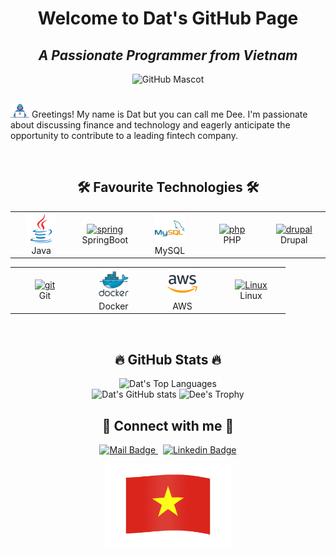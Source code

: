 <div align="center">
  <h1>Welcome to Dat's GitHub Page</h1>
  <h2><i>A Passionate Programmer from Vietnam</i></h2>
  <img src='https://user-images.githubusercontent.com/5713670/87202985-820dcb80-c2b6-11ea-9f56-7ec461c497c3.gif' width='90' alt='GitHub Mascot'>
</div>

<br>

<img src="./images/developer-mini.gif" alt="Developer Icon" width="30"/> Greetings! My name is Dat but you can call me Dee. I'm passionate about discussing finance and technology and eagerly anticipate the opportunity to contribute to a leading fintech company.

<br>

<h2 align="center">🛠️ Favourite Technologies 🛠️</h2>

<table align="center">
  <tr>
    <td align="center" width="96">
      <a href="https://www.java.com" target="_blank" rel="noreferrer"> <img src="https://raw.githubusercontent.com/devicons/devicon/master/icons/java/java-original.svg" alt="java" width="48" height="48"/> </a>
      <br>Java
    </td>
    <td align="center" width="96">
      <a href="https://spring.io/" target="_blank" rel="noreferrer"> <img src="https://github.com/letiendat1002/letiendat1002/assets/66414511/b072e090-7f14-44c8-bd2a-184d23441809" alt="spring" width="48" height="48"/> </a>
      <br>SpringBoot
    </td>
    <td align="center" width="96">
      <a href="https://www.mysql.com/" target="_blank" rel="noreferrer"> <img src="https://raw.githubusercontent.com/devicons/devicon/master/icons/mysql/mysql-original-wordmark.svg" alt="mysql" width="48" height="48"/> </a>
      <br>MySQL
    </td>
        <td align="center" width="96">
      <a href="https://www.php.net/" target="_blank" rel="noreferrer"> <img src="https://github.com/letiendat1002/letiendat1002/assets/66414511/c81965bc-8599-452d-b368-f025f5ff3e23" alt="php" width="55" height="48"/> </a>
      <br>PHP
    </td>
    <td align="center" width="96">
      <a href="https://www.drupal.org/" target="_blank" rel="noreferrer"> <img src="https://github.com/letiendat1002/letiendat1002/assets/66414511/1b2a9a76-f63a-4f03-90e2-92f4daae1818" alt="drupal" width="48" height="48"/> </a>
      <br>Drupal
    </td>
  </tr>
</table>

<table align="center">
  <tr>
    <td align="center" width="96">
      <a href="https://git-scm.com/" target="_blank" rel="noreferrer"> <img src="https://github.com/letiendat1002/letiendat1002/assets/66414511/8a84c721-b819-47a6-9834-797b4cb61b68" alt="git" width="48" height="48"/> </a>
      <br>Git
    </td>
    <td align="center" width="96"> 
      <a href="https://www.docker.com/" target="_blank" rel="noreferrer"> <img src="https://raw.githubusercontent.com/devicons/devicon/master/icons/docker/docker-original-wordmark.svg" alt="docker" width="48" height="48"/> </a>
      <br>Docker
    </td>
    <td align="center"  width="96">
      <a href="https://aws.amazon.com" target="_blank" rel="noreferrer"> <img src="https://raw.githubusercontent.com/devicons/devicon/master/icons/amazonwebservices/amazonwebservices-original-wordmark.svg" alt="aws" width="48" height="48"/> </a>
      <br>AWS
    </td>
    <td align="center" width="96">
      <a href="https://www.linux.org/" target="_blank" rel="noreferrer"> <img src="https://github.com/letiendat1002/letiendat1002/assets/66414511/910bc9ea-47e2-44e1-893b-76e57f308be8" alt="Linux" width="48" height="48"/> </a>
      <br>Linux
    </td>
  </tr>
</table>

<br>

<h2 align="center">🔥 GitHub Stats 🔥</h2>

<div align="center">
    <img src="https://readme-stats.clckblog.space/api/top-langs/?username=letiendat1002&langs_count=6&layout=compact&theme=transparent&env=PAT_1" alt="Dat's Top Languages"/><br>
  <img src="https://readme-stats.clckblog.space/api?username=letiendat1002&card_width=400&show_icons=true&count_private=true&theme=transparent&env=PAT_1" alt="Dat's GitHub stats"/>
  <img src="https://github-profile-trophy.vercel.app/?username=letiendat1002&no-bg=true&margin-w=5&rank=SECRET,SSS,SS,S,AAA,AA,A,B" alt="Dee's Trophy">
</div>

<h2 align="center">🤝 Connect with me 🤝</h2>

<p align="center">
  <a href="mailto:letiendat1002@gmail.com" target="blank">
    <img src="https://img.shields.io/badge/Mail-letiendat1002-c0392b?style=flat&labelColor=c0392b&logo=gmail&logoColor=white" alt="Mail Badge"/>
  </a>
  &nbsp;
  <a href="https://www.linkedin.com/in/letiendat1002" target="blank">
    <img src="https://img.shields.io/badge/Linkedin-letiendat1002-0e76a8?style=flat&labelColor=0e76a8&logo=linkedin&logoColor=white" alt="Linkedin Badge"/>
  </a>
</p>

<div align="center">
  <img width="40%" src="./images/Flag_of_Vietnam-Animated.gif" alt="Vietnam Flag"/>
</div>
